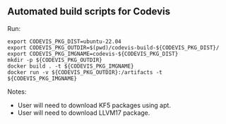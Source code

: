 Automated build scripts for Codevis
---

Run:
```
export CODEVIS_PKG_DIST=ubuntu-22.04
export CODEVIS_PKG_OUTDIR=$(pwd)/codevis-build-${CODEVIS_PKG_DIST}/
export CODEVIS_PKG_IMGNAME=codevis-${CODEVIS_PKG_DIST}
mkdir -p ${CODEVIS_PKG_OUTDIR}
docker build . -t ${CODEVIS_PKG_IMGNAME}
docker run -v ${CODEVIS_PKG_OUTDIR}:/artifacts -t ${CODEVIS_PKG_IMGNAME} 
```

Notes:
- User will need to download KF5 packages using apt.
- User will need to download LLVM17 package.
